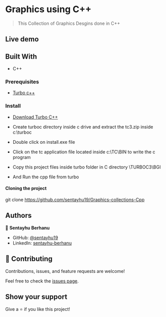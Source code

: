 
# Graphics using C++

> This Collection of Graphics Desgins done in C++

<!-- ![Graphics (20)](https://github.com/sentayhu19/graphics) -->

## Live demo

<!-- [Live Demo Link]( graphics) -->

## Built With

- C++

### Prerequisites

- <a href="https://turbo-c.soft32.com/free-download/?nc&dm=3"> Turbo c++ </a>

### Install

- <a href="https://turbo-c.soft32.com/free-download/?nc&dm=3">Download Turbo C++ </a>

- Create turboc directory inside c drive and extract the tc3.zip inside c:\turboc

- Double click on install.exe file

- Click on the tc application file located inside c:\TC\BIN to write the c program

- Copy this project files inside turbo folder in C directory \\TURBOC3\\BGI

- And Run the cpp file from turbo


#### Cloning the project

git clone https://github.com/sentayhu19/Graphics-collections-Cpp <Your-Build-Directory>



## Authors

👤 **Sentayhu Berhanu**

- GitHub: [@sentayhu19](https://github.com/sentayhu19)
- LinkedIn: [sentayhu-berhanu](https://www.linkedin.com/in/sentayhu-berhanu-6376579a/)



## 🤝 Contributing

Contributions, issues, and feature requests are welcome!

Feel free to check the [issues page]( https://github.com/sentayhu19/Graphics-collections-Cpp/issues).

## Show your support

Give a ⭐️ if you like this project!
